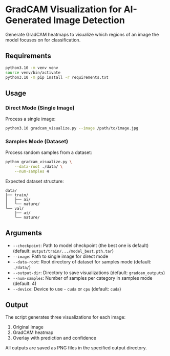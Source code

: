 # GradCAM Visualization for AI-Generated Image Detection

Generate GradCAM heatmaps to visualize which regions of an image the model focuses on for classification.

## Requirements

```bash
python3.10 -m venv venv
source venv/bin/activate
python3.10 -m pip install -r requirements.txt
```

## Usage

### Direct Mode (Single Image)

Process a single image:

```bash
python3.10 gradcam_visualize.py --image /path/to/image.jpg
```

### Samples Mode (Dataset)

Process random samples from a dataset:

```bash
python gradcam_visualize.py \
    --data-root ./data/ \
    --num-samples 4
```

Expected dataset structure:
```
data/
├── train/
│   ├── ai/
│   └── nature/
└── val/
    ├── ai/
    └── nature/
```

## Arguments

- `--checkpoint`: Path to model checkpoint (the best one is default) (default: `output/train/.../model_best.pth.tar`)
- `--image`: Path to single image for direct mode
- `--data-root`: Root directory of dataset for samples mode (default: `./data/`)
- `--output-dir`: Directory to save visualizations (default: `gradcam_outputs`)
- `--num-samples`: Number of samples per category in samples mode (default: 4)
- `--device`: Device to use - `cuda` or `cpu` (default: `cuda`)

## Output

The script generates three visualizations for each image:
1. Original image
2. GradCAM heatmap
3. Overlay with prediction and confidence

All outputs are saved as PNG files in the specified output directory.
